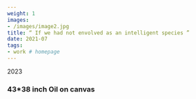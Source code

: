 ```yaml
---
weight: 1
images:
- /images/image2.jpg
title: “ If we had not envolved as an intelligent species ”
date: 2021-07
tags:
- work # homepage
---
```

2023
### 43*38 inch Oil on canvas

